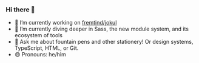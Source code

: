 ### Hi there 👋

- 🔭 I’m currently working on [fremtind/jokul](https://github.com/fremtind/jokul)
- 🌱 I’m currently diving deeper in Sass, the new module system, and its ecosystem of tools
- 💬 Ask me about fountain pens and other stationery! Or design systems, TypeScript, HTML, or Git.
- 😄 Pronouns: he/him
